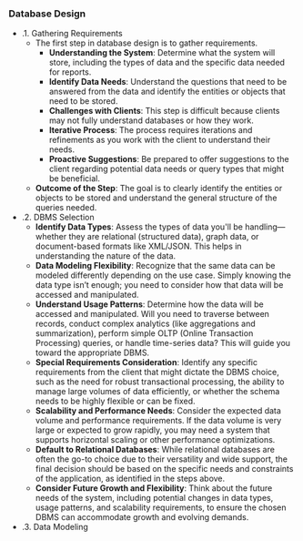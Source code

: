 ### Database Design
- .1. Gathering Requirements
  - The first step in database design is to gather requirements.
    - **Understanding the System**: Determine what the system will store, including the types of data and the specific data needed for reports.
    - **Identify Data Needs**: Understand the questions that need to be answered from the data and identify the entities or objects that need to be stored.
    - **Challenges with Clients**: This step is difficult because clients may not fully understand databases or how they work.
    - **Iterative Process**: The process requires iterations and refinements as you work with the client to understand their needs.
    - **Proactive Suggestions**: Be prepared to offer suggestions to the client regarding potential data needs or query types that might be beneficial.
  - **Outcome of the Step**: The goal is to clearly identify the entities or objects to be stored and understand the general structure of the queries needed.
- .2. DBMS Selection
  - **Identify Data Types**: Assess the types of data you'll be handling—whether they are relational (structured data), graph data, or document-based formats like XML/JSON. This helps in understanding the nature of the data.
  - **Data Modeling Flexibility**: Recognize that the same data can be modeled differently depending on the use case. Simply knowing the data type isn’t enough; you need to consider how that data will be accessed and manipulated.
  - **Understand Usage Patterns**: Determine how the data will be accessed and manipulated. Will you need to traverse between records, conduct complex analytics (like aggregations and summarization), perform simple OLTP (Online Transaction Processing) queries, or handle time-series data? This will guide you toward the appropriate DBMS.
  - **Special Requirements Consideration**: Identify any specific requirements from the client that might dictate the DBMS choice, such as the need for robust transactional processing, the ability to manage large volumes of data efficiently, or whether the schema needs to be highly flexible or can be fixed.
  - **Scalability and Performance Needs**: Consider the expected data volume and performance requirements. If the data volume is very large or expected to grow rapidly, you may need a system that supports horizontal scaling or other performance optimizations.
  - **Default to Relational Databases**: While relational databases are often the go-to choice due to their versatility and wide support, the final decision should be based on the specific needs and constraints of the application, as identified in the steps above.
  - **Consider Future Growth and Flexibility**: Think about the future needs of the system, including potential changes in data types, usage patterns, and scalability requirements, to ensure the chosen DBMS can accommodate growth and evolving demands.
- .3. Data Modeling
